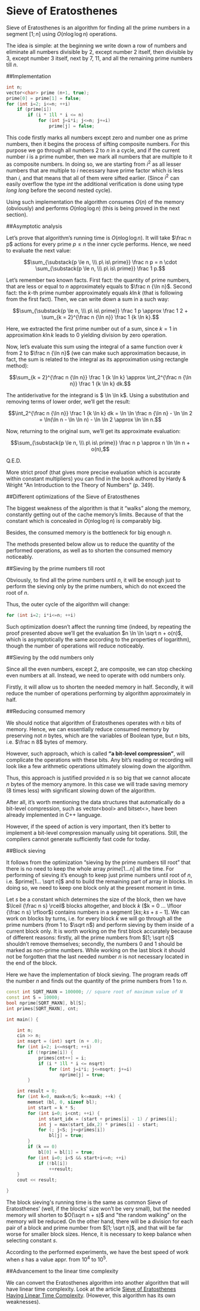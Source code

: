 <!--?title Sieve of Eratosthenes -->

# Sieve of Eratosthenes

Sieve of Eratosthenes is an algorithm for finding all the prime numbers in a segment $[1;n]$ using $O(n \log \log n)$ operations.

The idea is simple: at the beginning we write down a row of numbers and eliminate all numbers divisible by 2, except number 2 itself,  then divisible by 3, except number 3 itself, next by 7, 11, and all the remaining prime numbers till $n$.

##Implementation

````cpp
int n;
vector<char> prime (n+1, true);
prime[0] = prime[1] = false;
for (int i=2; i<=n; ++i)
    if (prime[i])
        if (i * 1ll * i <= n)
            for (int j=i*i; j<=n; j+=i)
                prime[j] = false;
````

This code firstly marks all numbers except zero and number one as prime numbers, then it begins the process of sifting composite numbers. For this purpose we go through all numbers $2$ to $n$ in a cycle, and if the current number $i$ is a prime number, then we mark all numbers that are multiple to it as composite numbers.
In doing so, we are starting from $i^2$ as all lesser numbers that are multiple to $i$ necessary have prime factor which is less than $i$, and that means that all of them were sifted earlier. (Since $i^2$ can easily overflow the type $int$ the additional verification is done using type $long \ long$ before the second nested cycle).

Using such implementation the algorithm consumes $O(n)$ of the memory (obviously) and performs $O(n \log \log n)$ (this is being proved in the next section).

##Asymptotic analysis

Let’s prove that algorithm’s running time is $O(n \log \log n)$. It will take $\frac n p$ actions for every prime $p \le n$ the inner cycle performs. Hence, we need to evaluate the next value:

$$\sum_{\substack{p \le n, \\\ p\ is\ prime}} \frac n p = n \cdot \sum_{\substack{p \le n, \\\ p\ is\ prime}} \frac 1 p.$$

Let’s remember two known facts. First fact: the quantity of prime numbers, that are less or equal to $n$ approximately equals to $\frac n {\ln n}$. Second fact: the $k$-th prime number approximately equals $k \ln k$ (that is following from the first fact). Then, we can write down a sum in a such way:

$$\sum_{\substack{p \le n, \\\ p\ is\ prime}} \frac 1 p \approx \frac 1 2 + \sum_{k = 2}^{\frac n {\ln n}} \frac 1 {k \ln k}.$$

Here, we extracted the first prime number out of a sum, since $k = 1$ in approximation $k \ln k$  leads to $0$ yielding division by zero operation.

Now, let’s evaluate this sum using the integral of a same function over $k$ from $2$ to $\frac n {\ln n}$ (we can make such approximation because, in fact, the sum is related to the integral as its approximation using rectangle method):

$$\sum_{k = 2}^{\frac n {\ln n}} \frac 1 {k \ln k} \approx \int_2^{\frac n {\ln n}} \frac 1 {k \ln k} dk.$$

The antiderivative for the integrand is  $ \ln \ln k$. Using a substitution and removing terms of lower order, we’ll get the result:

$$\int_2^{\frac n {\ln n}} \frac 1 {k \ln k} dk = \ln \ln \frac n {\ln n} - \ln \ln 2 = \ln(\ln n - \ln \ln n) - \ln \ln 2 \approx \ln \ln n.$$

Now, returning to the original sum, we’ll get its approximate evaluation:

$$\sum_{\substack{p \le n, \\\ p\ is\ prime}} \frac n p \approx n \ln \ln n + o(n),$$

Q.E.D.

More strict proof (that gives more precise evaluation which is accurate within constant multipliers) you can find in the book authored by Hardy & Wright "An Introduction to the Theory of Numbers” (p. 349).

##Different optimizations of the Sieve of Eratosthenes

The biggest weakness of the algorithm is that it “walks” along the memory, constantly getting out of the cache memory’s limits. Because of that the constant which is concealed in $O(n \log \log n)$ is comparably big.

Besides, the consumed memory is the bottleneck for big enough $n$.

The methods presented below allow us to reduce the quantity of the performed operations, as well as to shorten the consumed memory noticeably.

##Sieving by the prime numbers till root

Obviously, to find all the prime numbers until $n$, it will be enough just to perform the sieving only by the prime numbers, which do not exceed the root of $n$.

Thus, the outer cycle of the algorithm will change:

````cpp
for (int i=2; i*i<=n; ++i)
````

Such optimization doesn’t affect the running time (indeed, by repeating the proof presented above we’ll get the evaluation         $n \ln \ln \sqrt n + o(n)$, which is asymptotically the same according to the properties of logarithm), though the number of operations will reduce noticeably.

##Sieving by the odd numbers only

Since all the even numbers, except $2$, are composite, we can stop checking even numbers at all. Instead, we need to operate with odd numbers only.

Firstly, it will allow us to shorten the needed memory in half. Secondly, it will reduce the number of operations performing by algorithm approximately in half.

##Reducing consumed memory

We should notice that algorithm of Eratosthenes operates with $n$ bits of memory. Hence, we can essentially reduce consumed memory by preserving not $n$ bytes, which are the variables of Boolean type, but $n$ bits, i.e. $\frac n 8$ bytes of memory.

However, such approach, which is called **“a bit-level compression”**, will complicate the operations with these bits. Any bit’s reading or recording will look like a few arithmetic operations ultimately slowing down the algorithm.

Thus, this approach is justified provided $n$ is so big that we cannot allocate $n$ bytes of the memory anymore. In this case we will trade saving memory ($8$ times less) with significant slowing down of the algorithm.

After all, it’s worth mentioning the data structures that automatically do a bit-level compression, such as vector<bool\> and bitset<\>, have been already implemented in C++ language.

However, if the speed of action is very important, then it’s better to implement a bit-level compression manually using bit operations. Still, the compilers cannot generate sufficiently fast code for today.

##Block sieving

It follows from the optimization “sieving by the prime numbers till root” that there is no need to keep the whole array $prime[1…n]$ all the time. For performing of sieving  it’s enough to keep just prime numbers until root of $n$, i.e. $prime[1… \sqrt n]$ and to build the remaining part of array in blocks. In doing so, we need to keep one block only at the present moment in time.

Let $s$ be a constant which determines the size of the block, then we have $\lceil {\frac n s} \rceil$ blocks altogether, and block $k$ ($k = 0 … \lfloor {\frac n s} \rfloor$) contains numbers in a segment $[ks; ks + s - 1]$.  We can work on blocks by turns, i.e. for every block $k$ we will go through all the prime numbers (from $1$ to $\sqrt n$) and perform sieving by them inside of a current block only. It is worth working on the first block accurately because of different reasons: firstly, all the prime numbers from $[1; \sqrt n]$  shouldn’t remove themselves; secondly, the numbers $0$ and $1$ should be marked as non-prime numbers. While working on the last block it should not be forgotten that the last needed number $n$ is not necessary located in the end of the block.

Here we have the implementation of block sieving. The program reads off the number $n$ and finds out the quantity of the prime numbers from $1$ to $n$.

````cpp
const int SQRT_MAXN = 100000; // square root of maximum value of N
const int S = 10000;
bool nprime[SQRT_MAXN], bl[S];
int primes[SQRT_MAXN], cnt;

int main() {

    int n;
    cin >> n;
    int nsqrt = (int) sqrt (n + .0);
    for (int i=2; i<=nsqrt; ++i)
        if (!nprime[i]) {
            primes[cnt++] = i;
            if (i * 1ll * i <= nsqrt)
                for (int j=i*i; j<=nsqrt; j+=i)
                    nprime[j] = true;
        }

    int result = 0;
    for (int k=0, maxk=n/S; k<=maxk; ++k) {
        memset (bl, 0, sizeof bl);
        int start = k * S;
        for (int i=0; i<cnt; ++i) {
            int start_idx = (start + primes[i] - 1) / primes[i];
            int j = max(start_idx,2) * primes[i] - start;
            for (; j<S; j+=primes[i])
                bl[j] = true;
        }
        if (k == 0)
            bl[0] = bl[1] = true;
        for (int i=0; i<S && start+i<=n; ++i)
            if (!bl[i])
                ++result;
    }
    cout << result;

}
````

The block sieving's running time is the same as common Sieve of Eratosthenes’ (well, if the blocks’ size won’t be very small), but the needed memory will shorten to $O(\sqrt n + s)$ and "the random walking” on the memory will be reduced. On the other hand, there will be a division for each pair of a block and prime number from $[1; \sqrt n]$, and that will be far worse for smaller block sizes. Hence, it is necessary to keep balance when selecting constant $s$.

According to the performed experiments, we have the best speed of work when $s$ has a value appr. from $10^4$ to $10^5$.

##Advancement to the linear time complexity

We can convert the Eratosthenes algorithm into another algorithm that will have linear time complexity. Look at the article [Sieve of Eratosthenes Having Linear Time Complexity](./algebra/prime-sieve-linear.html). (However, this algorithm has its own weaknesses).
